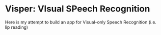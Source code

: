 # Visper: VIsual SPeech Recognition

Here is my attempt to build an app for Visual-only Speech Recognition (i.e. lip reading)

